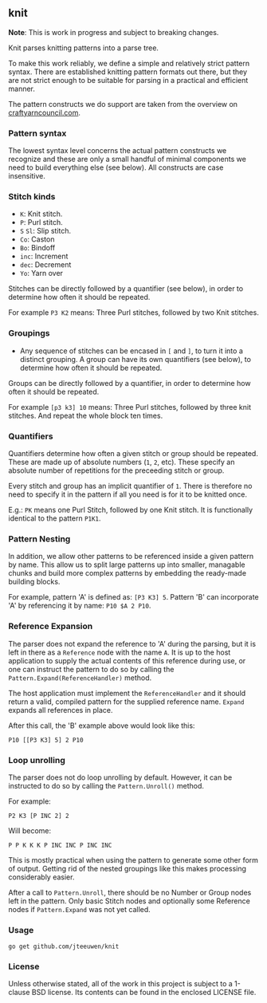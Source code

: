 ## knit

**Note**: This is work in progress and subject to breaking changes.

Knit parses knitting patterns into a parse tree.

To make this work reliably, we define a simple and relatively
strict pattern syntax. There are established knitting pattern formats
out there, but they are not strict enough to be suitable for parsing
in a practical and efficient manner.

The pattern constructs we do support are taken from the overview on
[craftyarncouncil.com](http://www.craftyarncouncil.com/knit.html).


### Pattern syntax

The lowest syntax level concerns the actual pattern constructs we
recognize and these are only a small handful of minimal
components we need to build everything else (see below).
All constructs are case insensitive.


### Stitch kinds

* `K`: Knit stitch. 
* `P`: Purl stitch. 
* `S` `Sl`: Slip stitch. 
* `Co`: Caston
* `Bo`: Bindoff
* `inc`: Increment
* `dec`: Decrement
* `Yo`: Yarn over

Stitches can be directly followed by a quantifier (see below), in order
to determine how often it should be repeated.

For example `P3 K2` means: Three Purl stitches, followed by two Knit stitches.

### Groupings

* Any sequence of stitches can be encased in `[` and `]`, to
  turn it into a distinct grouping. A group can have its own
  quantifiers (see below), to determine how often it should
  be repeated.

Groups can be directly followed by a quantifier, in order
to determine how often it should be repeated.

For example `[p3 k3] 10` means: Three Purl stitches, followed by three
knit stitches. And repeat the whole block ten times.


### Quantifiers

Quantifiers determine how often a given stitch or group should
be repeated. These are made up of absolute numbers (`1`, `2`, etc).
These specify an absolute number of repetitions for the preceeding
stitch or group.

Every stitch and group has an implicit quantifier of `1`.
There is therefore no need to specify it in the pattern if all you need is
for it to be knitted once.

E.g.: `PK` means one Purl Stitch, followed by one Knit stitch.
It is functionally identical to the pattern `P1K1`. 


### Pattern Nesting

In addition, we allow other patterns to be referenced inside a
given pattern by name. This allow us to split large patterns up into
smaller, managable chunks and build more complex patterns by embedding
the ready-made building blocks.

For example, pattern 'A' is defined as: `[P3 K3] 5`.
Pattern 'B' can incorporate 'A' by referencing it by name: `P10 $A 2 P10`.


### Reference Expansion

The parser does not expand the reference to 'A' during the parsing, but it
is left in there as a `Reference` node with the name `A`. It is up to the
host application to supply the actual contents of this reference during use,
or one can instruct the pattern to do so by calling the
`Pattern.Expand(ReferenceHandler)` method.

The host application must implement the `ReferenceHandler` and it should
return a valid, compiled pattern for the supplied reference name.
`Expand` expands all references in place.

After this call, the 'B' example above would look like this:

	P10 [[P3 K3] 5] 2 P10


### Loop unrolling

The parser does not do loop unrolling by default. However, it can be
instructed to do so by calling the `Pattern.Unroll()` method.

For example:

	P2 K3 [P INC 2] 2

Will become:

	P P K K K P INC INC P INC INC

This is mostly practical when using the pattern to generate some other
form of output. Getting rid of the nested groupings like this makes
processing considerably easier.

After a call to `Pattern.Unroll`, there should be no Number or Group nodes
left in the pattern. Only basic Stitch nodes and optionally some Reference
nodes if `Pattern.Expand` was not yet called.


### Usage

    go get github.com/jteeuwen/knit


### License

Unless otherwise stated, all of the work in this project is subject to a
1-clause BSD license. Its contents can be found in the enclosed LICENSE file.

